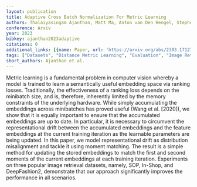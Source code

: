 ```yaml
---
layout: publication
title: Adaptive Cross Batch Normalization For Metric Learning
authors: Thalaiyasingam Ajanthan, Matt Ma, Anton van Den Hengel, Stephen Gould
conference: Arxiv
year: 2023
bibkey: ajanthan2023adaptive
citations: 0
additional_links: [{name: Paper, url: 'https://arxiv.org/abs/2303.17127'}]
tags: ["Datasets", "Distance Metric Learning", "Evaluation", "Image Retrieval"]
short_authors: Ajanthan et al.
---
```

Metric learning is a fundamental problem in computer vision whereby a model
is trained to learn a semantically useful embedding space via ranking losses.
Traditionally, the effectiveness of a ranking loss depends on the minibatch
size, and is, therefore, inherently limited by the memory constraints of the
underlying hardware. While simply accumulating the embeddings across
minibatches has proved useful (Wang et al. [2020]), we show that it is equally
important to ensure that the accumulated embeddings are up to date. In
particular, it is necessary to circumvent the representational drift between
the accumulated embeddings and the feature embeddings at the current training
iteration as the learnable parameters are being updated. In this paper, we
model representational drift as distribution misalignment and tackle it using
moment matching. The result is a simple method for updating the stored
embeddings to match the first and second moments of the current embeddings at
each training iteration. Experiments on three popular image retrieval datasets,
namely, SOP, In-Shop, and DeepFashion2, demonstrate that our approach
significantly improves the performance in all scenarios.